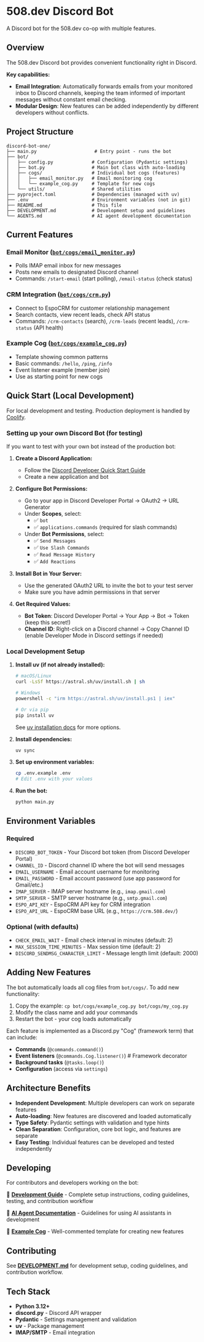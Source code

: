 # 508.dev Discord Bot

A Discord bot for the 508.dev co-op with multiple features.

## Overview

The 508.dev Discord bot provides convenient functionality right in Discord.

**Key capabilities:**
- **Email Integration**: Automatically forwards emails from your monitored inbox to Discord channels, keeping the team informed of important messages without constant email checking.
- **Modular Design**: New features can be added independently by different developers without conflicts.

## Project Structure

```
discord-bot-one/
├── main.py                     # Entry point - runs the bot
├── bot/
│   ├── config.py              # Configuration (Pydantic settings)
│   ├── bot.py                 # Main bot class with auto-loading
│   ├── cogs/                  # Individual bot cogs (features)
│   │   ├── email_monitor.py   # Email monitoring cog
│   │   └── example_cog.py     # Template for new cogs
│   └── utils/                 # Shared utilities
├── pyproject.toml             # Dependencies (managed with uv)
├── .env                       # Environment variables (not in git)
├── README.md                  # This file
├── DEVELOPMENT.md             # Development setup and guidelines
└── AGENTS.md                  # AI agent development documentation
```

## Current Features

### Email Monitor ([`bot/cogs/email_monitor.py`](bot/cogs/email_monitor.py))
- Polls IMAP email inbox for new messages
- Posts new emails to designated Discord channel
- Commands: `/start-email` (start polling), `/email-status` (check status)

### CRM Integration ([`bot/cogs/crm.py`](bot/cogs/crm.py))
- Connect to EspoCRM for customer relationship management
- Search contacts, view recent leads, check API status
- Commands: `/crm-contacts` (search), `/crm-leads` (recent leads), `/crm-status` (API health)

### Example Cog ([`bot/cogs/example_cog.py`](bot/cogs/example_cog.py))
- Template showing common patterns
- Basic commands: `/hello`, `/ping`, `/info`
- Event listener example (member join)
- Use as starting point for new cogs

## Quick Start (Local Development)

For local development and testing. Production deployment is handled by [Coolify](https://coolify.508.dev/).

### Setting up your own Discord Bot (for testing)

If you want to test with your own bot instead of the production bot:

1. **Create a Discord Application:**
   - Follow the [Discord Developer Quick Start Guide](https://discord.com/developers/docs/quick-start/getting-started)
   - Create a new application and bot

2. **Configure Bot Permissions:**
   - Go to your app in Discord Developer Portal → OAuth2 → URL Generator
   - Under **Scopes**, select:
     - ✅ `bot`
     - ✅ `applications.commands` (required for slash commands)
   - Under **Bot Permissions**, select:
     - ✅ `Send Messages`
     - ✅ `Use Slash Commands`
     - ✅ `Read Message History`
     - ✅ `Add Reactions`

3. **Install Bot in Your Server:**
   - Use the generated OAuth2 URL to invite the bot to your test server
   - Make sure you have admin permissions in that server

4. **Get Required Values:**
   - **Bot Token**: Discord Developer Portal → Your App → Bot → Token (keep this secret!)
   - **Channel ID**: Right-click on a Discord channel → Copy Channel ID (enable Developer Mode in Discord settings if needed)

### Local Development Setup

1. **Install uv (if not already installed):**
   ```bash
   # macOS/Linux
   curl -LsSf https://astral.sh/uv/install.sh | sh

   # Windows
   powershell -c "irm https://astral.sh/uv/install.ps1 | iex"

   # Or via pip
   pip install uv
   ```

   See [uv installation docs](https://docs.astral.sh/uv/getting-started/installation/) for more options.

2. **Install dependencies:**
   ```bash
   uv sync
   ```

3. **Set up environment variables:**
   ```bash
   cp .env.example .env
   # Edit .env with your values
   ```

4. **Run the bot:**
   ```bash
   python main.py
   ```

## Environment Variables

### Required
- `DISCORD_BOT_TOKEN` - Your Discord bot token (from Discord Developer Portal)
- `CHANNEL_ID` - Discord channel ID where the bot will send messages
- `EMAIL_USERNAME` - Email account username for monitoring
- `EMAIL_PASSWORD` - Email account password (use app password for Gmail/etc.)
- `IMAP_SERVER` - IMAP server hostname (e.g., `imap.gmail.com`)
- `SMTP_SERVER` - SMTP server hostname (e.g., `smtp.gmail.com`)
- `ESPO_API_KEY` - EspoCRM API key for CRM integration
- `ESPO_API_URL` - EspoCRM base URL (e.g., `https://crm.508.dev/`)

### Optional (with defaults)
- `CHECK_EMAIL_WAIT` - Email check interval in minutes (default: 2)
- `MAX_SESSION_TIME_MINUTES` - Max session time (default: 2)
- `DISCORD_SENDMSG_CHARACTER_LIMIT` - Message length limit (default: 2000)

## Adding New Features

The bot automatically loads all cog files from `bot/cogs/`. To add new functionality:

1. Copy the example: `cp bot/cogs/example_cog.py bot/cogs/my_cog.py`
2. Modify the class name and add your commands
3. Restart the bot - your cog loads automatically

Each feature is implemented as a Discord.py "Cog" (framework term) that can include:
- **Commands** (`@commands.command()`)
- **Event listeners** (`@commands.Cog.listener()`)  # Framework decorator
- **Background tasks** (`@tasks.loop()`)
- **Configuration** (access via `settings`)

## Architecture Benefits

- **Independent Development**: Multiple developers can work on separate features
- **Auto-loading**: New features are discovered and loaded automatically
- **Type Safety**: Pydantic settings with validation and type hints
- **Clean Separation**: Configuration, core bot logic, and features are separate
- **Easy Testing**: Individual features can be developed and tested independently

## Developing

For contributors and developers working on the bot:

📖 **[Development Guide](DEVELOPMENT.md)** - Complete setup instructions, coding guidelines, testing, and contribution workflow

📜 **[AI Agent Documentation](AGENTS.md)** - Guidelines for using AI assistants in development

🔧 **[Example Cog](bot/cogs/example_cog.py)** - Well-commented template for creating new features

## Contributing

See **[DEVELOPMENT.md](DEVELOPMENT.md)** for development setup, coding guidelines, and contribution workflow.

## Tech Stack

- **Python 3.12+**
- **discord.py** - Discord API wrapper
- **Pydantic** - Settings management and validation
- **uv** - Package management
- **IMAP/SMTP** - Email integration